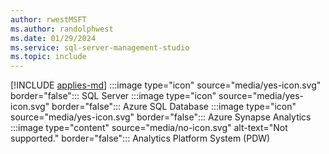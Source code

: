 ```yaml
---
author: rwestMSFT
ms.author: randolphwest
ms.date: 01/29/2024
ms.service: sql-server-management-studio
ms.topic: include
---
```


[!INCLUDE [applies-md](applies-md.md)] :::image type="icon" source="media/yes-icon.svg" border="false"::: SQL Server :::image type="icon" source="media/yes-icon.svg" border="false"::: Azure SQL Database :::image type="icon" source="media/yes-icon.svg" border="false"::: Azure Synapse Analytics :::image type="content" source="media/no-icon.svg" alt-text="Not supported." border="false"::: Analytics Platform System (PDW)
